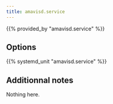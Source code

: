 ```yaml
---
title: amavisd.service
---
```


{{% provided_by "amavisd.service" %}}

## Options

{{% systemd_unit "amavisd.service" %}}

## Additionnal notes

Nothing here.